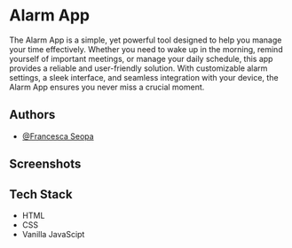 
# Alarm App


The Alarm App is a simple, yet powerful tool designed to help you manage your time effectively. Whether you need to wake up in the morning, remind yourself of important meetings, or manage your daily schedule, this app provides a reliable and user-friendly solution. With customizable alarm settings, a sleek interface, and seamless integration with your device, the Alarm App ensures you never miss a crucial moment.

## Authors

- [@Francesca Seopa](https://www.github.com/charbileigh)


## Screenshots



## Tech Stack

- HTML
- CSS
- Vanilla JavaScipt
